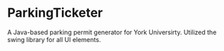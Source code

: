 # ParkingTicketer
A Java-based parking permit generator for York Universirty. Utilized the swing library for all UI elements.
